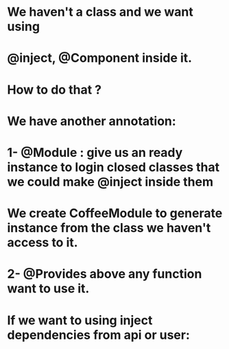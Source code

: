 # We haven't a class and we want using 
# @inject, @Component inside it.
# How to do that ?

# We have another annotation:
# 1- @Module : give us an ready instance  to login closed classes that we could make @inject inside them
# We create CoffeeModule to generate instance from the class we haven't access to it.

# 2- @Provides above any function want to use it.

# If we want to using inject dependencies from api or user:
